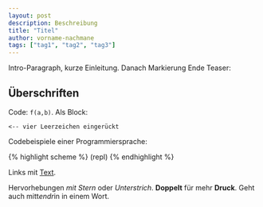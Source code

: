 ```yaml
---
layout: post
description: Beschreibung
title: "Titel"
author: vorname-nachmane
tags: ["tag1", "tag2", "tag3"]
---
```



Intro-Paragraph, kurze Einleitung. Danach Markierung Ende Teaser:

<!-- more start -->

<!-- Das ist auch die Syntax für Kommentare, die im HTML nachher
auftauchen. -->

## Überschriften ##
 
Code: `f(a,b)`. Als Block:

    <-- vier Leerzeichen eingerückt

Codebeispiele einer Programmiersprache:

{% highlight scheme %}
(repl)
{% endhighlight %}

Links mit [Text](http://URL).

Hervorhebungen *mit Stern* oder _Unterstrich_.  **Doppelt** für mehr
__Druck__.  Geht auch mitt*endr*in in einem Wort.



<!-- Local Variables: -->
<!-- mode: text -->
<!-- End: -->

